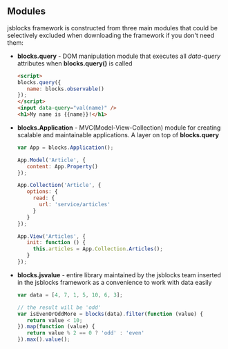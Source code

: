 ## Modules

jsblocks framework is constructed from three main modules that could be selectively excluded when downloading the framework if you don't need them:

 * **blocks.query** - DOM manipulation module that executes all *data-query* attributes when **blocks.query()** is called
   ```html
   <script>
   blocks.query({
      name: blocks.observable()
   });
   </script>
   <input data-query="val(name)" />
   <h1>My name is {{name}}!</h1>
   ```

 * **blocks.Application** - MVC(Model-View-Collection) module for creating scalable and maintainable applications. A layer on top of **blocks.query**
   ```javascript
   var App = blocks.Application();

   App.Model('Article', {
      content: App.Property()
   });

   App.Collection('Article', {
      options: {
        read: {
          url: 'service/articles'
        }
      }
   });

   App.View('Articles', {
      init: function () {
        this.articles = App.Collection.Articles();
      }
   });
   ```

 * **blocks.jsvalue** - entire library maintained by the jsblocks team inserted in the jsblocks framework as a convenience to work with data easily
   ```javascript
   var data = [4, 7, 1, 5, 10, 6, 3];

   // the result will be 'odd'
   var isEvenOrOddMore = blocks(data).filter(function (value) {
      return value < 10;
   }).map(function (value) {
      return value % 2 == 0 ? 'odd' : 'even'
   }).max().value();
   ```
